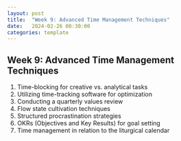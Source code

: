```yaml
---
layout: post
title:  "Week 9: Advanced Time Management Techniques"
date:   2024-02-26 00:30:00
categories: template
---
```


## Week 9: Advanced Time Management Techniques
1. Time-blocking for creative vs. analytical tasks
2. Utilizing time-tracking software for optimization
3. Conducting a quarterly values review
4. Flow state cultivation techniques
5. Structured procrastination strategies
6. OKRs (Objectives and Key Results) for goal setting
7. Time management in relation to the liturgical calendar